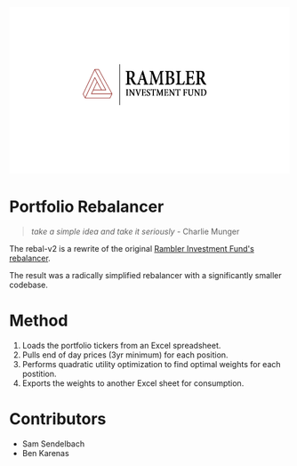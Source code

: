 <p align="center">
  <img height=300 src="https://raw.githubusercontent.com/RamblerInvestmentFund/assets/master/rif_logo.jpeg">
</p>

# Portfolio Rebalancer

> *take a simple idea and take it seriously* - Charlie Munger

The rebal-v2 is a rewrite of the original [Rambler Investment Fund's rebalancer](https://github.com/RamblerInvestmentFund/REBAL). 

The result was a radically simplified rebalancer with a significantly smaller codebase. 

# Method

1. Loads the portfolio tickers from an Excel spreadsheet.
2. Pulls end of day prices (3yr minimum) for each position.
3. Performs quadratic utility optimization to find optimal weights for each postition.
4. Exports the weights to another Excel sheet for consumption.



# Contributors

- Sam Sendelbach
- Ben Karenas 
